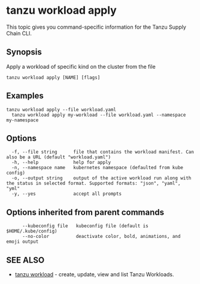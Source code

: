 # tanzu workload apply

This topic gives you command-specific information for the Tanzu Supply Chain CLI.

## Synopsis

Apply a workload of specific kind on the cluster from the file

```console
tanzu workload apply [NAME] [flags]
```

## Examples

```console
tanzu workload apply --file workload.yaml
  tanzu workload apply my-workload --file workload.yaml --namespace my-namespace
```

## Options

```console
  -f, --file string      file that contains the workload manifest. Can also be a URL (default "workload.yaml")
  -h, --help             help for apply
  -n, --namespace name   kubernetes namespace (defaulted from kube config)
  -o, --output string    output of the active workload run along with the status in selected format. Supported formats: "json", "yaml", "yml"
  -y, --yes              accept all prompts
```

## Options inherited from parent commands

```console
      --kubeconfig file   kubeconfig file (default is $HOME/.kube/config)
      --no-color          deactivate color, bold, animations, and emoji output
```

## SEE ALSO

- [tanzu workload](tanzu_workload.hbs.md) - create, update, view and list Tanzu Workloads.